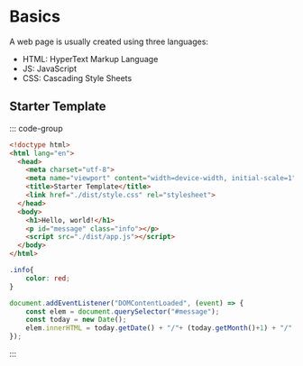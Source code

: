 # Basics

A web page is usually created using three languages:

* HTML: HyperText Markup Language 
* JS: JavaScript
* CSS:  Cascading Style Sheets

## Starter Template

::: code-group
```html [index.html]
<!doctype html>
<html lang="en">
  <head>
    <meta charset="utf-8">
    <meta name="viewport" content="width=device-width, initial-scale=1">
    <title>Starter Template</title>
    <link href="./dist/style.css" rel="stylesheet">
  </head>
  <body>
    <h1>Hello, world!</h1>
    <p id="message" class="info"></p>
    <script src="./dist/app.js"></script>
  </body>
</html>
```

```css [dist/style.css]
.info{
    color: red;
}
```

```js [dist/app.js]
document.addEventListener("DOMContentLoaded", (event) => {
    const elem = document.querySelector("#message");
    const today = new Date();
    elem.innerHTML = today.getDate() + "/"+ (today.getMonth()+1) + "/" +today.getFullYear() ;
});
```

:::
